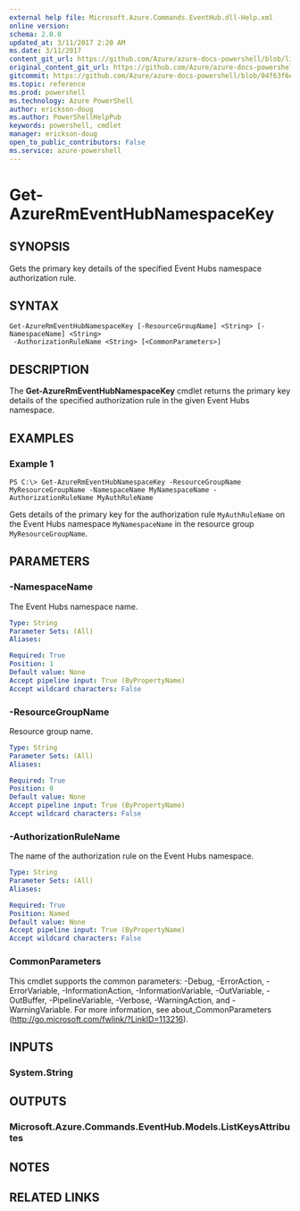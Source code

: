 ```yaml
---
external help file: Microsoft.Azure.Commands.EventHub.dll-Help.xml
online version: 
schema: 2.0.0
updated_at: 3/11/2017 2:20 AM
ms.date: 3/11/2017
content_git_url: https://github.com/Azure/azure-docs-powershell/blob/live/azureps-cmdlets-docs/ResourceManager/AzureRM.EventHub/v0.1.0/Get-AzureRmEventHubNamespaceKey.md
original_content_git_url: https://github.com/Azure/azure-docs-powershell/blob/live/azureps-cmdlets-docs/ResourceManager/AzureRM.EventHub/v0.1.0/Get-AzureRmEventHubNamespaceKey.md
gitcommit: https://github.com/Azure/azure-docs-powershell/blob/04f63f6e685743ace2c57eb157574e34e8610b1c/azureps-cmdlets-docs/ResourceManager/AzureRM.EventHub/v0.1.0/Get-AzureRmEventHubNamespaceKey.md
ms.topic: reference
ms.prod: powershell
ms.technology: Azure PowerShell
author: erickson-doug
ms.author: PowerShellHelpPub
keywords: powershell, cmdlet
manager: erickson-doug
open_to_public_contributors: False
ms.service: azure-powershell
---
```


# Get-AzureRmEventHubNamespaceKey

## SYNOPSIS
Gets the primary key details of the specified Event Hubs namespace authorization rule.

## SYNTAX

```
Get-AzureRmEventHubNamespaceKey [-ResourceGroupName] <String> [-NamespaceName] <String>
 -AuthorizationRuleName <String> [<CommonParameters>]
```

## DESCRIPTION
The **Get-AzureRmEventHubNamespaceKey** cmdlet returns the primary key details of the specified authorization rule in the given Event Hubs namespace.

## EXAMPLES

### Example 1
```
PS C:\> Get-AzureRmEventHubNamespaceKey -ResourceGroupName MyResourceGroupName -NamespaceName MyNamespaceName -AuthorizationRuleName MyAuthRuleName
```

Gets details of the primary key for the authorization rule `MyAuthRuleName` on the Event Hubs namespace `MyNamespaceName` in the resource group `MyResourceGroupName`.

## PARAMETERS

### -NamespaceName
The Event Hubs namespace name.

```yaml
Type: String
Parameter Sets: (All)
Aliases: 

Required: True
Position: 1
Default value: None
Accept pipeline input: True (ByPropertyName)
Accept wildcard characters: False
```

### -ResourceGroupName
Resource group name.

```yaml
Type: String
Parameter Sets: (All)
Aliases: 

Required: True
Position: 0
Default value: None
Accept pipeline input: True (ByPropertyName)
Accept wildcard characters: False
```

### -AuthorizationRuleName
The name of the authorization rule on the Event Hubs namespace.

```yaml
Type: String
Parameter Sets: (All)
Aliases: 

Required: True
Position: Named
Default value: None
Accept pipeline input: True (ByPropertyName)
Accept wildcard characters: False
```

### CommonParameters
This cmdlet supports the common parameters: -Debug, -ErrorAction, -ErrorVariable, -InformationAction, -InformationVariable, -OutVariable, -OutBuffer, -PipelineVariable, -Verbose, -WarningAction, and -WarningVariable. For more information, see about_CommonParameters (http://go.microsoft.com/fwlink/?LinkID=113216).

## INPUTS

### System.String

## OUTPUTS

### Microsoft.Azure.Commands.EventHub.Models.ListKeysAttributes

## NOTES

## RELATED LINKS

